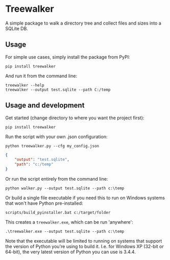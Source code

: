 # Treewalker

A simple package to walk a directory tree and collect files and sizes into a SQLite DB.

## Usage

For simple use cases, simply install the package from PyPI:
```commandline
pip install treewalker
```
And run it from the command line:
```commandline
treewalker --help
treewalker --output test.sqlite --path C:/temp
```

## Usage and development

Get started (change directory to where you want the project first):
```commandline
pip install treewalker
```

Run the script with your own .json configuration:
```commandline
python treewalker.py --cfg my_config.json
```

```my_config.json
{
    "output": "test.sqlite",
    "path": "c:/temp"
}
```

Or run the script entirely from the command line:
```commandline
python walker.py --output test.sqlite --path c:\temp
```

Or build a single file executable if you need this to run on Windows systems that won't have Python pre-installed:
```commandline
scripts/build_pyinstaller.bat c:/target/folder
```
This creates a `treewalker.exe`, which can be run 'anywhere':
```commandline
.\treewalker.exe --output test.sqlite --path c:\temp
```

Note that the executable will be limited to running on systems that support the version of Python you're using to build it. I.e. for Windows XP (32-bit or 64-bit), the very latest version of Python you can use is 3.4.4.
